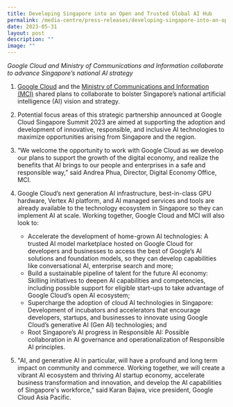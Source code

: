 ```yaml
---
title: Developing Singapore into an Open and Trusted Global AI Hub
permalink: /media-centre/press-releases/developing-singapore-into-an-open-and-trusted-global-ai-hub/
date: 2023-05-31
layout: post
description: ""
image: ""
---
```

*Google Cloud and Ministry of Communications and Information collaborate to advance Singapore’s national AI strategy*

1. [Google Cloud](https://cloud.google.com/) and the [Ministry of Communications and Information (MCI)](https://www.mci.gov.sg/) shared plans to collaborate to bolster Singapore’s national artificial intelligence (AI) vision and strategy.  
  
2. Potential focus areas of this strategic partnership announced at Google Cloud Singapore Summit 2023 are aimed at supporting the adoption and development of innovative, responsible, and inclusive AI technologies to maximize opportunities arising from Singapore and the region.  
  
3. “We welcome the opportunity to work with Google Cloud as we develop our plans to support the growth of the digital economy, and realize the benefits that AI brings to our people and enterprises in a safe and responsible way,” said Andrea Phua, Director, Digital Economy Office, MCI.  
  
4. Google Cloud’s next generation AI infrastructure, best-in-class GPU hardware, Vertex AI platform, and AI managed services and tools are already available to the technology ecosystem in Singapore so they can implement AI at scale. Working together, Google Cloud and MCI will also look to:

    * Accelerate the development of home-grown AI technologies: A trusted AI model marketplace hosted on Google Cloud for developers and businesses to access the best of Google’s AI solutions and foundation models, so they can develop capabilities like conversational AI, enterprise search and more;
    * Build a sustainable pipeline of talent for the future AI economy: Skilling initiatives to deepen AI capabilities and competencies, including possible support for eligible start-ups to take advantage of Google Cloud’s open AI ecosystem;
    * Supercharge the adoption of cloud AI technologies in Singapore: Development of incubators and accelerators that encourage developers, startups, and businesses to innovate using Google Cloud’s generative AI (Gen AI) technologies; and
    * Root Singapore’s AI progress in Responsible AI: Possible collaboration in AI governance and operationalization of Responsible AI principles.

5. "AI, and generative AI in particular, will have a profound and long term impact on community and commerce. Working together, we will create a vibrant AI ecosystem and thriving AI startup economy, accelerate business transformation and innovation, and develop the AI capabilities of Singapore's workforce," said Karan Bajwa, vice president, Google Cloud Asia Pacific.